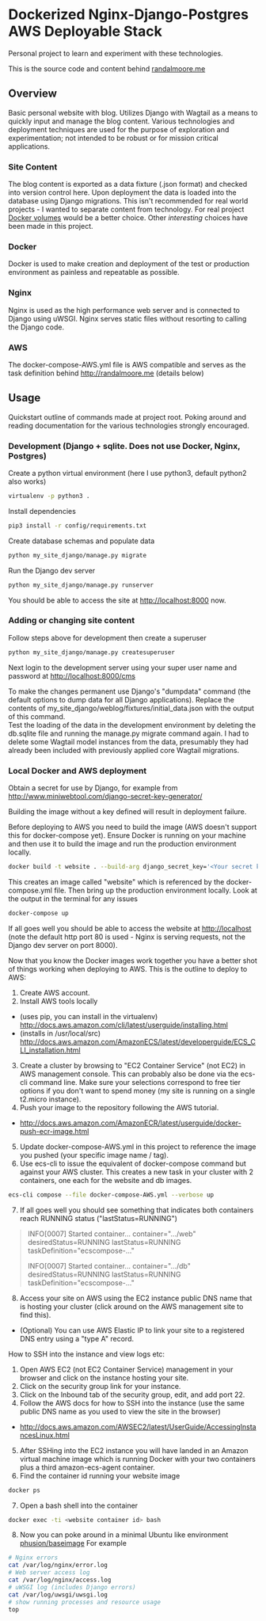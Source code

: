 # Dockerized Nginx-Django-Postgres AWS Deployable Stack
 
 Personal project to learn and experiment with these technologies.
 
 This is the source code and content behind [randalmoore.me](http://randalmoore.me)  
 
 ## Overview
 Basic personal website with blog.  Utilizes Django with Wagtail as a means to quickly 
  input and manage the blog content.  Various technologies and deployment techniques
  are used for the purpose of exploration and experimentation; not intended to be robust or for mission
  critical applications.
  
 ### Site Content
 The blog content is exported as a data fixture (.json format) and checked into version control here.
 Upon deployment the data is loaded into the database using Django migrations.
 This isn't recommended for real world projects - I wanted to separate content from technology.
 For real project [Docker volumes](https://docs.docker.com/engine/admin/volumes/volumes/) would be a better choice.
 Other _interesting_ choices have been made in this project. 
  
 ### Docker
 Docker is used to make creation and deployment of the test or production environment
  as painless and repeatable as possible.
 
 ### Nginx
 Nginx is used as the high performance web server and is connected to Django using 
  uWSGI.  Nginx serves static files without resorting to calling the Django code.
  
 ### AWS
  The docker-compose-AWS.yml file is AWS compatible and serves as the task definition behind http://randalmoore.me 
  (details below)
   
## Usage
Quickstart outline of commands made at project root.
Poking around and reading documentation for the various technologies strongly encouraged.
 
### Development (Django + sqlite.  Does not use Docker, Nginx, Postgres)
Create a python virtual environment (here I use python3, default python2 also works)
```bash
virtualenv -p python3 .
```
Install dependencies
```bash
pip3 install -r config/requirements.txt
```
Create database schemas and populate data
```bash
python my_site_django/manage.py migrate
```
Run the Django dev server
```bash
python my_site_django/manage.py runserver
```
You should be able to access the site at [http://localhost:8000](http://localhost:8000) now.

### Adding or changing site content
Follow steps above for development then create a superuser 
```bash
python my_site_django/manage.py createsuperuser
```
Next login to the development server using your super user name and password at 
[http://localhost:8000/cms](http://localhost:8000/cms)

To make the changes permanent use Django's "dumpdata" command (the default options to dump data for all Django applications). 
Replace the contents of my_site_django/weblog/fixtures/initial_data.json with the output of this 
command.  
Test the loading of 
the data in the development environment by deleting the db.sqlite file and running the 
manage.py migrate command again. I had to delete some Wagtail model instances from the 
data, presumably they had already been included with previously applied core Wagtail 
migrations.
 
### Local Docker and AWS deployment
Obtain a secret for use by Django, for example from
http://www.miniwebtool.com/django-secret-key-generator/

Building the image without a key defined will result in deployment failure.

Before deploying to AWS you need to build the image (AWS doesn't support this for docker-compose yet).
Ensure Docker is running on your machine and then use it to build the image and run
the production environment locally.

```bash
docker build -t website . --build-arg django_secret_key='<Your secret key>'
```

This creates an image called "website" which is referenced by the docker-compose.yml
 file.  Then bring up the production environment locally.  Look at the output in the 
 terminal for any issues
```bash
docker-compose up
```
If all goes well you should be able to access the website at [http://localhost](http://localhost) 
(note the default http port 80 is used - Nginx is serving requests, not the Django dev server on port 8000).

Now that you know the Docker images work together you have a better shot of things working
when deploying to AWS.  This is the outline to deploy to AWS:
1. Create AWS account.
2. Install AWS tools locally
  * (uses pip, you can install in the virtualenv) http://docs.aws.amazon.com/cli/latest/userguide/installing.html
  * (installs in /usr/local/src) http://docs.aws.amazon.com/AmazonECS/latest/developerguide/ECS_CLI_installation.html
3. Create a cluster by browsing to "EC2 Container Service" (not EC2) in AWS management console.  This can probably
also be done via the ecs-cli command line.  Make sure your selections correspond to free tier options if you don't
want to spend money (my site is running on a single t2.micro instance).
4. Push your image to the repository following the AWS tutorial.
  * http://docs.aws.amazon.com/AmazonECR/latest/userguide/docker-push-ecr-image.html
5. Update docker-compose-AWS.yml in this project to reference the image you pushed (your specific image name / tag).
6. Use ecs-cli to issue the equivalent of docker-compose command but against your AWS 
cluster.  This creates a new task in your cluster with 2 containers, one each for the
 website and db images.
```bash
ecs-cli compose --file docker-compose-AWS.yml --verbose up
```
7. If all goes well you should see something that indicates both containers reach RUNNING status ("lastStatus=RUNNING")
> INFO[0007] Started container...                          container=".../web" desiredStatus=RUNNING lastStatus=RUNNING taskDefinition="ecscompose-..."
> 
>INFO[0007] Started container...                          container=".../db" desiredStatus=RUNNING lastStatus=RUNNING taskDefinition="ecscompose-..."
8. Access your site on AWS using the EC2 instance public DNS name that is hosting your
cluster (click around on the AWS management site to find this).
  * (Optional) You can use AWS Elastic IP to link your site to a registered DNS entry using a "type A" record.

How to SSH into the instance and view logs etc:
1. Open AWS EC2 (not EC2 Container Service) management in your browser and click on
the instance hosting your site.
2. Click on the security group link for your instance.
3. Click on the Inbound tab of the security group, edit, and add port 22.
4. Follow the AWS docs for how to SSH into the instance (use the same public DNS name as 
you used to view the site in the browser)
  * http://docs.aws.amazon.com/AWSEC2/latest/UserGuide/AccessingInstancesLinux.html
5. After SSHing into the EC2 instance you will have landed in an Amazon virtual machine 
 image which is running Docker with your two containers plus a third amazon-ecs-agent 
 container.
6. Find the container id running your website image
```bash
docker ps
```
7. Open a bash shell into the container
```bash
docker exec -ti <website container id> bash
```
8. Now you can poke around in a minimal Ubuntu like environment [phusion/baseimage](https://github.com/phusion/baseimage-docker)
For example
```bash
# Nginx errors
cat /var/log/nginx/error.log
# Web server access log
cat /var/log/nginx/access.log 
# uWSGI log (includes Django errors)
cat /var/log/uwsgi/uwsgi.log
# show running processes and resource usage
top
```